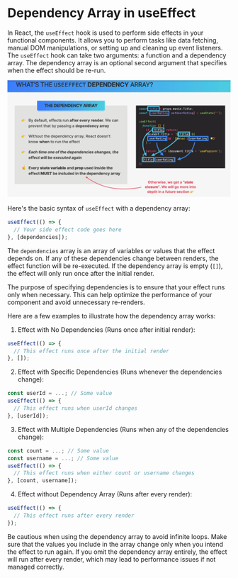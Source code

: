 # Dependency Array in useEffect

In React, the `useEffect` hook is used to perform side effects in your functional components. It allows you to perform tasks like data fetching, manual DOM manipulations, or setting up and cleaning up event listeners. The `useEffect` hook can take two arguments: a function and a dependency array. The dependency array is an optional second argument that specifies when the effect should be re-run.

![Alt text](image.png)

Here's the basic syntax of `useEffect` with a dependency array:

```javascript
useEffect(() => {
  // Your side effect code goes here
}, [dependencies]);
```

The `dependencies` array is an array of variables or values that the effect depends on. If any of these dependencies change between renders, the effect function will be re-executed. If the dependency array is empty (`[]`), the effect will only run once after the initial render.

The purpose of specifying dependencies is to ensure that your effect runs only when necessary. This can help optimize the performance of your component and avoid unnecessary re-renders.

Here are a few examples to illustrate how the dependency array works:

1. Effect with No Dependencies (Runs once after initial render):

```javascript
useEffect(() => {
  // This effect runs once after the initial render
}, []);
```

2. Effect with Specific Dependencies (Runs whenever the dependencies change):

```javascript
const userId = ...; // Some value
useEffect(() => {
  // This effect runs when userId changes
}, [userId]);
```

3. Effect with Multiple Dependencies (Runs when any of the dependencies change):

```javascript
const count = ...; // Some value
const username = ...; // Some value
useEffect(() => {
  // This effect runs when either count or username changes
}, [count, username]);
```

4. Effect without Dependency Array (Runs after every render):

```javascript
useEffect(() => {
  // This effect runs after every render
});
```

Be cautious when using the dependency array to avoid infinite loops. Make sure that the values you include in the array change only when you intend the effect to run again. If you omit the dependency array entirely, the effect will run after every render, which may lead to performance issues if not managed correctly.
